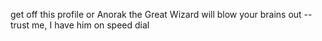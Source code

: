 get off this profile or Anorak the Great Wizard will blow your brains out -- trust me, I have him on speed dial
